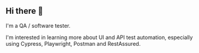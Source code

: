 ## Hi there 👋

I'm a QA / software tester.

I'm interested in learning more about UI and API test automation, especially using Cypress, Playwright, Postman and RestAssured.

<!--
**alistair-mcivor/alistair-mcivor** is a ✨ _special_ ✨ repository because its `README.md` (this file) appears on your GitHub profile.

Here are some ideas to get you started:

- 🔭 I’m currently working on ...
- 🌱 I’m currently learning QA
- 👯 I’m looking to collaborate on ...
- 🤔 I’m looking for help with ...
- 💬 Ask me about ...
- 📫 How to reach me: ...
- 😄 Pronouns: ...
- ⚡ Fun fact: ...
-->
